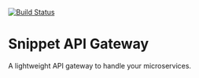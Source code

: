 [![Build Status](https://travis-ci.org/tommbee/Twig2React.svg)](https://travis-ci.org/tommbee/Twig2React)
# Snippet API Gateway
A lightweight API gateway to handle your microservices.


